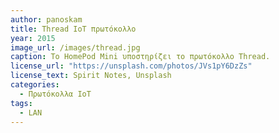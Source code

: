 ```yaml
---
author: panoskam
title: Thread IoT πρωτόκολλο
year: 2015 
image_url: /images/thread.jpg
caption: Το HomePod Mini υποστηρίζει το πρωτόκολλο Thread.
license_url: "https://unsplash.com/photos/JVs1pY6DzZs"
license_text: Spirit Notes, Unsplash
categories:
  - Πρωτόκολλα IoT
tags:
  - LAN
---
```

